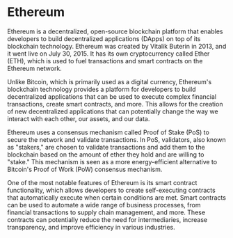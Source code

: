 # Ethereum

Ethereum is a decentralized, open-source blockchain platform that enables developers to build decentralized applications (DApps) on top of its blockchain technology. Ethereum was created by Vitalik Buterin in 2013, and it went live on July 30, 2015. It has its own cryptocurrency called Ether (ETH), which is used to fuel transactions and smart contracts on the Ethereum network.

Unlike Bitcoin, which is primarily used as a digital currency, Ethereum's blockchain technology provides a platform for developers to build decentralized applications that can be used to execute complex financial transactions, create smart contracts, and more. This allows for the creation of new decentralized applications that can potentially change the way we interact with each other, our assets, and our data.

Ethereum uses a consensus mechanism called Proof of Stake (PoS) to secure the network and validate transactions. In PoS, validators, also known as "stakers," are chosen to validate transactions and add them to the blockchain based on the amount of ether they hold and are willing to "stake." This mechanism is seen as a more energy-efficient alternative to Bitcoin's Proof of Work (PoW) consensus mechanism.

One of the most notable features of Ethereum is its smart contract functionality, which allows developers to create self-executing contracts that automatically execute when certain conditions are met. Smart contracts can be used to automate a wide range of business processes, from financial transactions to supply chain management, and more. These contracts can potentially reduce the need for intermediaries, increase transparency, and improve efficiency in various industries.
